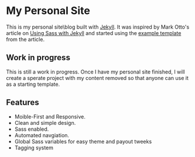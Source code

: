 # My Personal Site

This is my personal site\blog built with [Jekyll](http://jekyllrb.com/). It was inspired by Mark Otto's article on [Using Sass with Jekyll](http://markdotto.com/2014/09/25/sass-and-jekyll/) and started using the [example template](https://github.com/mdo/jekyll-example) from the article.

## Work in progress

This is still a work in progress. Once I have my personal site finished, I will create a sperate project with my content removed so that anyone can use it as a starting template.

## Features

- Moible-First and Responsive.
- Clean and simple design.
- Sass enabled.
- Automated navgiation.
- Global Sass variables for easy theme and payout tweeks
- Tagging system
